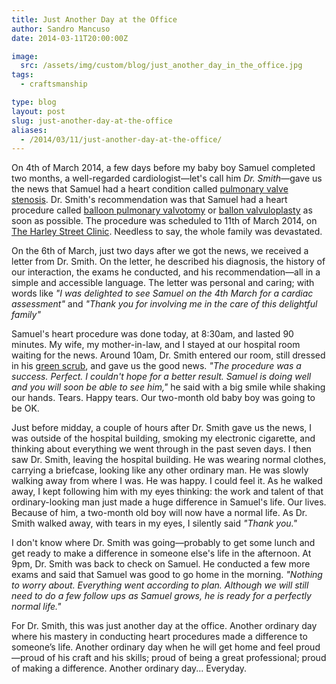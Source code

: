 ```yaml
---
title: Just Another Day at the Office
author: Sandro Mancuso
date: 2014-03-11T20:00:00Z

image:
  src: /assets/img/custom/blog/just_another_day_in_the_office.jpg
tags:
  - craftsmanship

type: blog
layout: post
slug: just-another-day-at-the-office
aliases: 
  - /2014/03/11/just-another-day-at-the-office/
---
```


On 4th of March 2014, a few days before my baby boy Samuel completed two months, a well-regarded cardiologist—let's call him _Dr. Smith_—gave us the news that Samuel had a heart condition called [pulmonary valve stenosis](http://en.wikipedia.org/wiki/Pulmonary_valve_stenosis). Dr. Smith's recommendation was that Samuel had a heart procedure called [balloon pulmonary valvotomy](http://tchin.org/resource_room/c_art_02.htm) or [ballon valvuloplasty](http://tchin.org/resource_room/c_art_02.htm) as soon as possible. The procedure was scheduled to 11th of March 2014, on [The Harley Street Clinic](http://theharleystreetclinic.co.uk/). Needless to say, the whole family was devastated.

On the 6th of March, just two days after we got the news, we received a letter from Dr. Smith. On the letter, he described his diagnosis, the history of our interaction, the exams he conducted, and his recommendation—all in a simple and accessible language. The letter was personal and caring; with words like _"I was delighted to see Samuel on the 4th March for a cardiac assessment"_ and _"Thank you for involving me in the care of this delightful family"_

Samuel's heart procedure was done today, at 8:30am, and lasted 90 minutes. My wife, my mother-in-law, and I stayed at our hospital room waiting for the news. Around 10am, Dr. Smith entered our room, still dressed in his [green scrub](http://www.livescience.com/32450-why-do-doctors-wear-green-or-blue-scrubs-.html), and gave us the good news. _"The procedure was a success. Perfect. I couldn't hope for a better result. Samuel is doing well and you will soon be able to see him,"_ he said with a big smile while shaking our hands. Tears. Happy tears. Our two-month old baby boy was going to be OK.

Just before midday, a couple of hours after Dr. Smith gave us the news, I was outside of the hospital building, smoking my electronic cigarette, and thinking about everything we went through in the past seven days. I then saw Dr. Smith, leaving the hospital building. He was wearing normal clothes, carrying a briefcase, looking like any other ordinary man. He was slowly walking away from where I was. He was happy. I could feel it. As he walked away, I kept following him with my eyes thinking: the work and talent of that ordinary-looking man just made a huge difference in Samuel's life. Our lives. Because of him, a two-month old boy will now have a normal life. As Dr. Smith walked away, with tears in my eyes, I silently said _"Thank you."_

I don't know where Dr. Smith was going—probably to get some lunch and get ready to make a difference in someone else's life in the afternoon. At 9pm, Dr. Smith was back to check on Samuel. He conducted a few more exams and said that Samuel was good to go home in the morning. _"Nothing to worry about. Everything went according to plan. Although we will still need to do a few follow ups as Samuel grows, he is ready for a perfectly normal life."_

For Dr. Smith, this was just another day at the office. Another ordinary day where his mastery in conducting heart procedures made a difference to someone’s life. Another ordinary day when he will get home and feel proud—proud of his craft and his skills; proud of being a great professional; proud of making a difference. Another ordinary day... Everyday.
